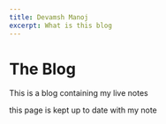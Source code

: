 ```yaml
---
title: Devamsh Manoj
excerpt: What is this blog
---
```


# The Blog

This is a blog containing my live notes

this page is kept up to date with my note



